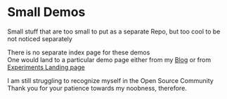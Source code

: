 Small Demos
===========

Small stuff that are too small to put as a separate Repo, but too cool to be not noticed separately

There is no separate index page for these demos  
One would land to a particular demo page either from my [Blog](http://geekyogi.tumblr.com) or from [Experiments Landing page](http://omshiv.github.io/experiments)

I am still struggling to recognize myself in the Open Source Community  
Thank you for your patience towards my noobness, therefore.
